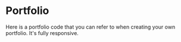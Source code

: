 # Portfolio
Here is a portfolio code that you can refer to when creating your own portfolio. It's fully responsive.
